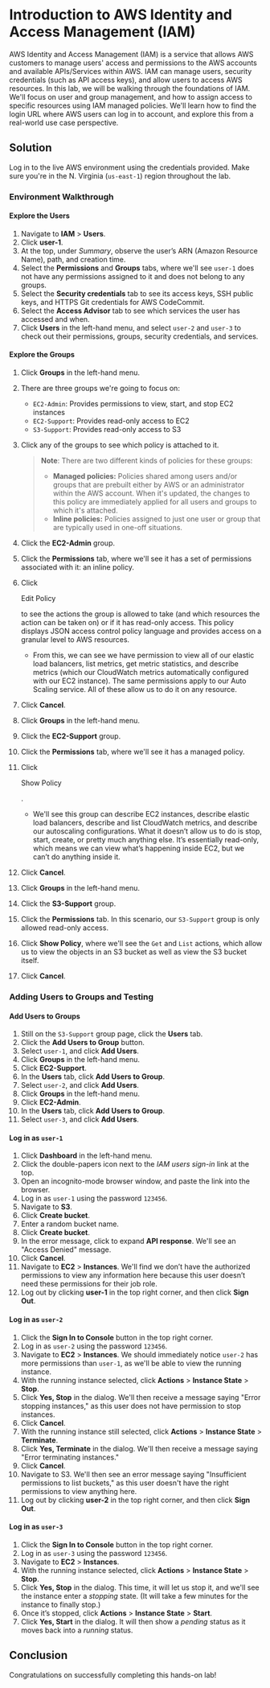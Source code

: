 # Introduction to AWS Identity and Access Management (IAM)

AWS Identity and Access Management (IAM) is a service that allows AWS customers to manage users' access and permissions to the AWS accounts and available APIs/Services within AWS. IAM can manage users, security credentials (such as API access keys), and allow users to access AWS resources. In this lab, we will be walking through the foundations of IAM. We'll focus on user and group management, and how to assign access to specific resources using IAM managed policies. We'll learn how to find the login URL where AWS users can log in to account, and explore this from a real-world use case perspective.

## Solution

Log in to the live AWS environment using the credentials provided. Make sure you're in the N. Virginia (`us-east-1`) region throughout the lab.

### Environment Walkthrough

#### Explore the Users

1. Navigate to **IAM** > **Users**.
2. Click **user-1**.
3. At the top, under *Summary*, observe the user’s ARN (Amazon Resource Name), path, and creation time.
4. Select the **Permissions** and **Groups** tabs, where we'll see `user-1` does not have any permissions assigned to it and does not belong to any groups.
5. Select the **Security credentials** tab to see its access keys, SSH public keys, and HTTPS Git credentials for AWS CodeCommit.
6. Select the **Access Advisor** tab to see which services the user has accessed and when.
7. Click **Users** in the left-hand menu, and select `user-2` and `user-3` to check out their permissions, groups, security credentials, and services.

#### Explore the Groups

1. Click **Groups** in the left-hand menu.

2. There are three groups we're going to focus on:

   - `EC2-Admin`: Provides permissions to view, start, and stop EC2 instances
   - `EC2-Support`: Provides read-only access to EC2
   - `S3-Support`: Provides read-only access to S3

3. Click any of the groups to see which policy is attached to it.

   > **Note**: There are two different kinds of policies for these groups:
   >
   > - **Managed policies:** Policies shared among users and/or groups that are prebuilt either by AWS or an administrator within the AWS account. When it's updated, the changes to this policy are immediately applied for all users and groups to which it's attached.
   > - **Inline policies:** Policies assigned to just one user or group that are typically used in one-off situations.

4. Click the **EC2-Admin** group.

5. Click the **Permissions** tab, where we'll see it has a set of permissions associated with it: an inline policy.

6. Click

    

   Edit Policy

    

   to see the actions the group is allowed to take (and which resources the action can be taken on) or if it has read-only access. This policy displays JSON access control policy language and provides access on a granular level to AWS resources.

   - From this, we can see we have permission to view all of our elastic load balancers, list metrics, get metric statistics, and describe metrics (which our CloudWatch metrics automatically configured with our EC2 instance). The same permissions apply to our Auto Scaling service. All of these allow us to do it on any resource.

7. Click **Cancel**.

8. Click **Groups** in the left-hand menu.

9. Click the **EC2-Support** group.

10. Click the **Permissions** tab, where we'll see it has a managed policy.

11. Click

     

    Show Policy

    .

    - We'll see this group can describe EC2 instances, describe elastic load balancers, describe and list CloudWatch metrics, and describe our autoscaling configurations. What it doesn’t allow us to do is stop, start, create, or pretty much anything else. It’s essentially read-only, which means we can view what’s happening inside EC2, but we can’t do anything inside it.

12. Click **Cancel**.

13. Click **Groups** in the left-hand menu.

14. Click the **S3-Support** group.

15. Click the **Permissions** tab. In this scenario, our `S3-Support` group is only allowed read-only access.

16. Click **Show Policy**, where we'll see the `Get` and `List` actions, which allow us to view the objects in an S3 bucket as well as view the S3 bucket itself.

17. Click **Cancel**.

### Adding Users to Groups and Testing

#### Add Users to Groups

1. Still on the `S3-Support` group page, click the **Users** tab.
2. Click the **Add Users to Group** button.
3. Select `user-1`, and click **Add Users**.
4. Click **Groups** in the left-hand menu.
5. Click **EC2-Support**.
6. In the **Users** tab, click **Add Users to Group**.
7. Select `user-2`, and click **Add Users**.
8. Click **Groups** in the left-hand menu.
9. Click **EC2-Admin**.
10. In the **Users** tab, click **Add Users to Group**.
11. Select `user-3`, and click **Add Users**.

#### Log in as `user-1`

1. Click **Dashboard** in the left-hand menu.
2. Click the double-papers icon next to the *IAM users sign-in* link at the top.
3. Open an incognito-mode browser window, and paste the link into the browser.
4. Log in as `user-1` using the password `123456`.
5. Navigate to **S3**.
6. Click **Create bucket**.
7. Enter a random bucket name.
8. Click **Create bucket**.
9. In the error message, click to expand **API response**. We'll see an "Access Denied" message.
10. Click **Cancel**.
11. Navigate to **EC2** > **Instances**. We'll find we don’t have the authorized permissions to view any information here because this user doesn’t need these permissions for their job role.
12. Log out by clicking **user-1** in the top right corner, and then click **Sign Out**.

#### Log in as `user-2`

1. Click the **Sign In to Console** button in the top right corner.
2. Log in as `user-2` using the password `123456`.
3. Navigate to **EC2** > **Instances**. We should immediately notice `user-2` has more permissions than `user-1`, as we'll be able to view the running instance.
4. With the running instance selected, click **Actions** > **Instance State** > **Stop**.
5. Click **Yes, Stop** in the dialog. We'll then receive a message saying "Error stopping instances," as this user does not have permission to stop instances.
6. Click **Cancel**.
7. With the running instance still selected, click **Actions** > **Instance State** > **Terminate**.
8. Click **Yes, Terminate** in the dialog. We'll then receive a message saying "Error terminating instances."
9. Click **Cancel**.
10. Navigate to S3. We'll then see an error message saying "Insufficient permissions to list buckets," as this user doesn't have the right permissions to view anything here.
11. Log out by clicking **user-2** in the top right corner, and then click **Sign Out**.

#### Log in as `user-3`

1. Click the **Sign In to Console** button in the top right corner.
2. Log in as `user-3` using the password `123456`.
3. Navigate to **EC2** > **Instances**.
4. With the running instance selected, click **Actions** > **Instance State** > **Stop**.
5. Click **Yes, Stop** in the dialog. This time, it will let us stop it, and we'll see the instance enter a *stopping* state. (It will take a few minutes for the instance to finally stop.)
6. Once it’s stopped, click **Actions** > **Instance State** > **Start**.
7. Click **Yes, Start** in the dialog. It will then show a *pending* status as it moves back into a *running* status.

## Conclusion

Congratulations on successfully completing this hands-on lab!